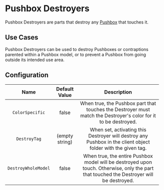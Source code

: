 # Pushbox Destroyers

Pushbox Destroyers are parts that destroy any [Pushbox](pushbox-spawners.md) that touches it.

## Use Cases

Pushbox Destroyers can be used to destroy Pushboxes or contraptions parented within a Pushbox model, or to prevent a Pushbox from going outside its intended use area.

## Configuration

| Name | Default Value | Description
|:-----:|:-----:|:-----:
| `ColorSpecific` | false | When true, the Pushbox part that touches the Destroyer must match the Destroyer's color for it to be destroyed.
| `DestroyTag` | (empty string) | When set, activating this Destroyer will destroy any Pushbox in the client object folder with the given tag.
| `DestroyWholeModel` | false | When true, the entire Pushbox model will be destroyed upon touch. Otherwise, only the part that touched the Destroyer will be destroyed.